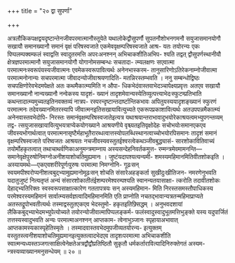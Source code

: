 +++
title = "२० द्वा सुपर्णा"

+++

अत्रलौकिकपक्षद्वयदृष्टान्तेनजीवपरमात्मानौस्तूयेते यथालोकेद्वौसुपर्णौ सुपतनौशोभनगमनौ सयुजासमानयोगौ सखायौ समानख्यानौ समानं वृक्षं परिषस्वजाते एकमेववृक्षम्परिषस्वजाते आश्र- यतः तयोरन्यः एकः पिप्पलम्पक्वम्फलं स्वाद्वत्ति स्वादुतरमत्ति अपरःअनश्नन् अभिचाकशीतिअभिप- श्यति तद्वत् द्वौसुपर्णस्थानीयौ क्षेत्रज्ञपरमात्मानौ सयुजासमानयोगौ योगानोमसम्बन्धः सचतादा- त्म्यलक्षणः सएवात्मा परमात्मनःस्वरूपंयस्यजीवात्मनः एवमेकस्वरूपावित्यर्थः अनेनभास्करम- तानुसारिणोऽतिरेकनाम्नोजीवात्मा परमात्मनोनान्यः सचपरमात्मा जीवादन्योजीवाश्रयणादिति- मतन्निरस्तम्भवति । ननु सम्बन्धोद्विष्ठः सचपक्षिणोरेवभेदमपेक्षते अतः कथमैकात्म्यमिति न औपा- धिकभेदंवास्तवाभेदञ्चापेक्ष्यप्रवृत्तः अतएव सखायौ समानख्यानौ नान्यख्यानौ नन्वेकस्य यादृशं- ख्यानं तादृशमेवान्यस्येतिव्युत्पत्त्याभेदःस्फुटम्प्रतिभाति कथन्तादात्म्यमुच्यतइतिनवक्तव्यं नात्रप- रस्परन्दृष्टान्तदार्ष्टान्तिकभावः अपितुयस्ययादृशङ्ख्यानं स्फुरणं परमात्मनः तदेवख्यानमितरस्यापि जीवात्मनइतिसखायावित्युच्यते एकरूपप्रकाशावित्यर्थः अतउपपन्नमैकात्म्यं अनेनवास्तवभेदोपि- निरस्तः समानंवृक्षम्परिषस्वजातेइत्यत्र यथाश्रयान्तराभावादुभयोरेकाश्रयत्वमभ्युपगन्तव्यम् तद्व- त्सयुजासखायावित्युभयत्राप्येकयोगख्याने आश्रयणीये वृश्च्यतइतिवृक्षोदेहः सचोभयोःसमानएकएव जीवस्यभोगार्थत्वात् परमात्मनासृष्टैर्महाभूतैरारब्धत्वात्तस्योपलब्धिस्थानत्वाच्चोभयोरपिसमानः तादृशं समानं वृक्षम्परिषस्वजाते परिष्वजतः आश्रयतः नचजीवस्यवस्तुतईश्वरत्वेकथञ्जीवबुद्ध्यासं- सारशोकावितिवाच्यं तयोर्मोहकृतत्वात् तथाचाथर्वणिकाअनुमन्त्रमाम्नाय अस्यसन्देहनिवर्तकमुत्त- रम्मन्त्रमेवमामनन्ति—समानेवृक्षेपुरुषोनिमग्नोअनीशयाशोचतिमुह्यमानः । जुष्टंयदापश्यत्यन्यमी- शमस्यमहिमानमितिवीतशोकइति । अस्यायमर्थः—एकएवशरीरेपूर्णःपुरुषः परमात्मा निमग्नोनि- गूढःसन् स्वयमपीश्वरोप्यनीशत्वबुद्भ्यामुह्यमानोमूढःसन् शोचति संसारेअहङ्कर्ता सुखीदुःखीतिजन- नमरणेनुभवति यदातुजुष्टं नित्यतृप्तं अन्यं संसारशोकातीतंईशम्परमेश्वरम्पश्यति स्वानन्यतयासाक्षा- त्करोति तदावीतशोकः देहाद्भ्यतिरिक्तः स्वस्वरूपसाक्षात्कारेण गततापत्रयः सन् अस्यमहिमान- मिति निरस्तसमस्तौपाधिकस्य परमेश्वरस्यमहिमानं सार्वात्म्यसर्वज्ञत्वादिमहिमानमिति एति प्राप्नोति नचतद्भावान्यत्रतन्महिमाप्राप्यते अतस्तद्रूपोभवतीत्यर्थः तस्माद्वस्तुतएकएव भेदस्तुमो- हकृतइतिफ्र्सिद्धम् । अनुभवदशायां लैकिकबुद्भ्याभेदमभ्युपेत्योच्यते तयोरन्योजीवात्मापिप्पलङ्कर्म- फलंस्वादुस्वादुभूतमत्तिभुङ्क्ते यस्य यदुपार्जितं तत्तस्यस्वादुभवति अन्यः परमात्माअनश्नन् आप्तकाम- त्वेनाभुञ्जानः स्पृहायाअभावात् आप्तकामस्यकास्पृहेतिस्मृतेः । तस्मादवास्तवभेदमुपजीव्यतयोरन्य- इत्युक्तम् वस्तुतस्त्वनीशयाशोचतिमुह्यमानइत्युक्तत्वादभेदएव तादृशःपरमात्मा अभिचाकशीति स्वात्मन्यध्यस्तञ्जगत्साक्षित्वेनेक्षतेअत्रद्वौद्वौप्रतिष्ठितौ सुकृतौ धर्मकर्तारावित्यादिनिरुक्तेगतं अस्यम- न्त्रस्यव्याख्यानमनुसन्धेयम् ॥ २० ॥
